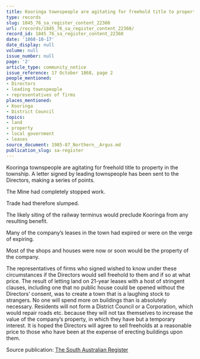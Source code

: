 ```yaml
---
title: Kooringa townspeople are agitating for freehold title to property in the township.
type: records
slug: 1845_76_sa_register_content_22360
url: /records/1845_76_sa_register_content_22360/
record_id: 1845_76_sa_register_content_22360
date: '1868-10-17'
date_display: null
volume: null
issue_number: null
page: '2'
article_type: community_notice
issue_reference: 17 October 1868, page 2
people_mentioned:
- Directors
- leading townspeople
- representatives of firms
places_mentioned:
- Kooringa
- District Council
topics:
- land
- property
- local government
- leases
source_document: 1985-87_Northern__Argus.md
publication_slug: sa-register
---
```


Kooringa townspeople are agitating for freehold title to property in the township.  A letter signed by leading townspeople has been sent to the Directors, making a series of points.

The Mine had completely stopped work.

Trade had therefore slumped.

The likely siting of the railway terminus would preclude Kooringa from any resulting benefit.

Many of the company’s leases in the town had expired or were on the verge of expiring.

Most of the shops and houses were now or soon would be the property of the company.

The representatives of firms who signed wished to know under these circumstances if the Directors would sell freehold to them and if so at what price.  The result of letting land on 21-year leases with a host of stringent clauses, including one that no public house could be opened without the Directors’ consent, was to create a town that is a laughing stock to strangers.  No one will spend more on buildings than is absolutely necessary.  Residents will not form a District Council or a Corporation, which would repair roads etc. because they will not tax themselves to increase the value of the company’s property, in which they have but a temporary interest.  It is hoped the Directors will agree to sell freeholds at a reasonable price to those who have been at the expense of erecting buildings upon them.

Source publication: [The South Australian Register](/publications/sa-register/)
